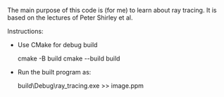 The main purpose of this code is (for me) to learn about ray tracing. It is based on the lectures of Peter Shirley et al.

Instructions:

- Use CMake for debug build

  cmake -B build
  cmake --build build

- Run the built program as:

  build\Debug\ray_tracing.exe >> image.ppm


